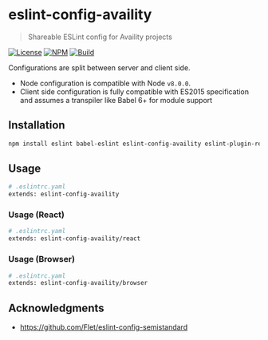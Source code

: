 # eslint-config-availity

> Shareable ESLint config for Availity projects

[![License](https://img.shields.io/badge/license-MIT-blue.svg?style=flat-square&label=license)](http://opensource.org/licenses/MIT)
[![NPM](http://img.shields.io/npm/v/eslint-config-availity.svg?style=flat-square&label=npm)](https://npmjs.org/package/eslint-config-availity)
[![Build](https://img.shields.io/travis/Availity/eslint-config-availity.svg?style=flat-square&label=build)](https://travis-ci.org/Availity/eslint-config-availity)

Configurations are split between server and client side.

* Node configuration is compatible with Node `v8.0.0`.
* Client side configuration is fully compatible with ES2015 specification and assumes a transpiler like Babel 6+ for module support

## Installation

>
```bash
npm install eslint babel-eslint eslint-config-availity eslint-plugin-react eslint-plugin-standard eslint-plugin-import eslint-plugin-jsx-a11y eslint-plugin-node eslint-plugin-promise --save-dev
```

## Usage

>
```bash
# .eslintrc.yaml
extends: eslint-config-availity
```

### Usage (React)

>
```bash
# .eslintrc.yaml
extends: eslint-config-availity/react
```

### Usage (Browser)

>
```bash
# .eslintrc.yaml
extends: eslint-config-availity/browser
```

## Acknowledgments

+ https://github.com/Flet/eslint-config-semistandard

